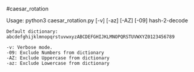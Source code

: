 #caesar_rotation

Usage:
	python3 caesar_rotation.py [-v] [-az] [-AZ] [-09] hash-2-decode 
	
	Default dictionary: abcdefghijklmnopqrstuvwxyzABCDEFGHIJKLMNOPQRSTUVWXYZ0123456789

	-v: Verbose mode.
	-09: Exclude Numbers from dictionary
	-AZ: Exclude Uppercase from dictionary
	-az: Exclude Lowercase from dictionary

